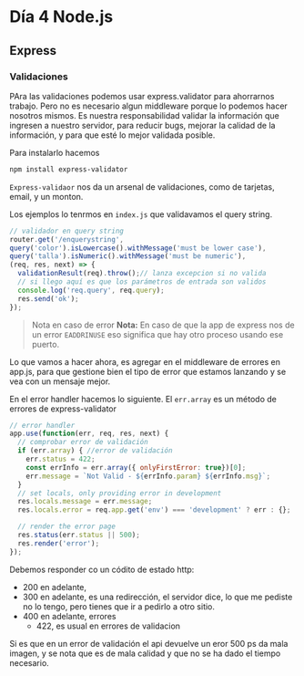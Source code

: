 # Día 4 Node.js

## Express

### Validaciones

PAra las validaciones podemos usar express.validator para ahorrarnos trabajo. Pero no es necesario algun middleware porque lo podemos hacer nosotros mismos. Es nuestra responsabilidad validar la información que ingresen a nuestro servidor, para reducir bugs, mejorar la calidad de la información, y para que esté lo mejor validada posible.

Para instalarlo hacemos

```sh
npm install express-validator
```

`Express-validaor` nos da un arsenal de validaciones, como de tarjetas, email, y un monton.

Los ejemplos lo tenrmos en `index.js` que validavamos el query string.

```js
// validador en query string
router.get('/enquerystring',
query('color').isLowercase().withMessage('must be lower case'),
query('talla').isNumeric().withMessage('must be numeric'),
(req, res, next) => {
  validationResult(req).throw();// lanza excepcion si no valida
  // si llego aquí es que los parámetros de entrada son validos
  console.log('req.query', req.query);
  res.send('ok');
});
```

> Nota en caso de error 
**Nota:** En caso de que la app de express nos de un error `EADDRINUSE` eso significa que hay otro proceso usando ese puerto.

Lo que vamos a hacer ahora, es agregar en el middleware de errores en app.js, para que gestione bien el tipo de error que estamos lanzando y se vea con un mensaje mejor.

En el error handler hacemos lo siguiente.
El `err.array` es un método de errores de express-validator

```js
// error handler
app.use(function(err, req, res, next) {
  // comprobar error de validación
  if (err.array) { //error de validación
    err.status = 422;
    const errInfo = err.array({ onlyFirstError: true})[0];
    err.message = `Not Valid - ${errInfo.param} ${errInfo.msg}`;
  }
  // set locals, only providing error in development
  res.locals.message = err.message;
  res.locals.error = req.app.get('env') === 'development' ? err : {};

  // render the error page
  res.status(err.status || 500);
  res.render('error');
});
```

Debemos responder co un códito de estado http:
- 200 en adelante, 
- 300 en adelante, es una redirección, el servidor dice, lo que me pediste no lo tengo, pero tienes que ir a pedirlo a otro sitio.
- 400 en adelante, errores 
  - 422, es usual en errores de validacion

Si es que en un error de validación el api devuelve un eror 500 ps da mala imagen, y se nota que es de mala calidad y que no se ha dado el tiempo necesario.
